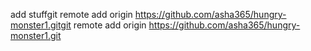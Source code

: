add stuffgit remote add origin https://github.com/asha365/hungry-monster1.gitgit remote add origin https://github.com/asha365/hungry-monster1.git

